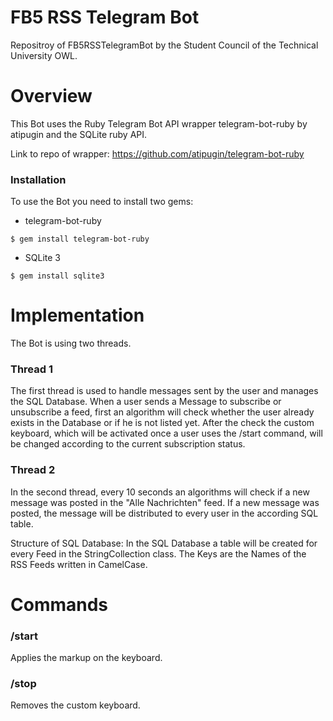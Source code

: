 # FB5 RSS Telegram Bot
Repositroy of FB5RSSTelegramBot by the Student Council of the Technical University OWL.

# Overview
This Bot uses the Ruby Telegram Bot API wrapper telegram-bot-ruby by atipugin and the SQLite ruby API.

Link to repo of wrapper: https://github.com/atipugin/telegram-bot-ruby

### Installation

To use the Bot you need to install two gems:

* telegram-bot-ruby

```$ gem install telegram-bot-ruby```

* SQLite 3

```$ gem install sqlite3```


# Implementation

The Bot is using two threads.

### Thread 1

The first thread is used to handle messages sent by the user and manages the SQL Database.
When a user sends a Message to subscribe or unsubscribe a feed, first an algorithm will check whether the user already exists in the Database or if he is not listed yet.
After the check the custom keyboard, which will be activated once a user uses the /start command, will be changed according to the current subscription status.

### Thread 2

In the second thread, every 10 seconds an algorithms will check if a new message was posted in the "Alle Nachrichten" feed. If a new message was posted, the message will be distributed to every user in the according SQL table.

Structure of SQL Database:
In the SQL Database a table will be created for every Feed in the StringCollection class.
The Keys are the Names of the RSS Feeds written in CamelCase.


# Commands

### /start

Applies the markup on the keyboard.

### /stop

Removes the custom keyboard.


